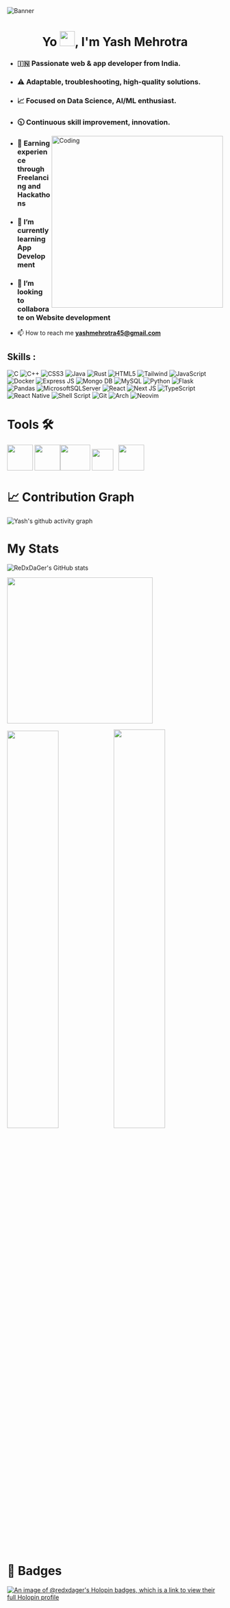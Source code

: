 <img align="centre" alt="Banner" src="https://img.freepik.com/free-vector/programmer-typographic-header-idea-coding-testing-writing-program-using-internet-different-software-website-development-optimization-isolated-vector-illustration_613284-970.jpg?w=1380&t=st=1695566586~exp=1695567186~hmac=c2cbe69598f0fc2832b96e6e3874378558ad74ad41546baa03baafda9d79e843" />

<h1 align="center">Yo <img src="https://raw.githubusercontent.com/MartinHeinz/MartinHeinz/master/wave.gif" width="35px">, I'm Yash Mehrotra</h1>

+ ### 🇮🇳 Passionate web & app developer from India.
  
+ ### ⚠️ Adaptable, troubleshooting, high-quality solutions.
  
+ ### 📈 Focused on Data Science, AI/ML enthusiast.
  
+ ### 🕥 Continuous skill improvement, innovation.

<img align="right" alt="Coding" width="400" src="https://cdn.dribbble.com/users/1162077/screenshots/3848914/programmer.gif" />

- ### 🧠 Earning experience through **Freelancing** and **Hackathons**

- ### 🌱 I’m currently learning **App Development**

- ### 👯 I’m looking to collaborate on **Website development**

- 📫 How to reach me **yashmehrotra45@gmail.com**


</a>
<p align="left">
</p>


<h2 align="left">Skills :</h2>

![C](https://img.shields.io/badge/C-00599C?style=for-the-badge&logo=c&logoColor=white)
![C++](https://img.shields.io/badge/C%2B%2B-00599C?style=for-the-badge&logo=c%2B%2B&logoColor=white)
![CSS3](https://img.shields.io/badge/css3-%231572B6.svg?style=for-the-badge&logo=css3&logoColor=white) 
![Java](https://img.shields.io/badge/java-%23ED8B00.svg?style=for-the-badge&logo=java&logoColor=white) 
![Rust](https://img.shields.io/badge/rust-%23000000.svg?style=for-the-badge&logo=rust&logoColor=white)
![HTML5](https://img.shields.io/badge/html5-%23E34F26.svg?style=for-the-badge&logo=html5&logoColor=white)
![Tailwind](https://img.shields.io/badge/Tailwind_CSS-38B2AC?style=for-the-badge&logo=tailwind-css&logoColor=white)
![JavaScript](https://img.shields.io/badge/javascript-%23323330.svg?style=for-the-badge&logo=javascript&logoColor=%23F7DF1E) 
![Docker](https://img.shields.io/badge/Docker-2CA5E0?style=for-the-badge&logo=docker&logoColor=white)
![Express JS](https://img.shields.io/badge/Express%20js-000000?style=for-the-badge&logo=express&logoColor=white)
![Mongo DB](https://img.shields.io/badge/MongoDB-4EA94B?style=for-the-badge&logo=mongodb&logoColor=white)
![MySQL](https://img.shields.io/badge/mysql-%2300f.svg?style=for-the-badge&logo=mysql&logoColor=white) 
![Python](https://img.shields.io/badge/python-3670A0?style=for-the-badge&logo=python&logoColor=ffdd54)
![Flask](https://img.shields.io/badge/Flask-000000?style=for-the-badge&logo=flask&logoColor=white)
![Pandas](https://img.shields.io/badge/Pandas-2C2D72?style=for-the-badge&logo=pandas&logoColor=white)
![MicrosoftSQLServer](https://img.shields.io/badge/Microsoft%20SQL%20Sever-CC2927?style=for-the-badge&logo=microsoft%20sql%20server&logoColor=white)
![React](https://img.shields.io/badge/react-%2320232a.svg?style=for-the-badge&logo=react&logoColor=%2361DAFB)
![Next JS](https://img.shields.io/badge/Next-black?style=for-the-badge&logo=next.js&logoColor=white)
![TypeScript](https://img.shields.io/badge/typescript-%23007ACC.svg?style=for-the-badge&logo=typescript&logoColor=white)
![React Native](https://img.shields.io/badge/react_native-%2320232a.svg?style=for-the-badge&logo=react&logoColor=%2361DAFB)
![Shell Script](https://img.shields.io/badge/Shell_Script-121011?style=for-the-badge&logo=gnu-bash&logoColor=white)
![Git](https://img.shields.io/badge/GIT-E44C30?style=for-the-badge&logo=git&logoColor=white)
![Arch](https://img.shields.io/badge/Arch%20Linux-1793D1?logo=arch-linux&logoColor=fff&style=for-the-badge)
![Neovim](https://img.shields.io/badge/NeoVim-%2357A143.svg?&style=for-the-badge&logo=neovim&logoColor=white)

# Tools 🛠️ 

<img src="https://imgs.search.brave.com/dhlg2llpJiilp7TBoA4ENKc4IhwzDMdr33Y_iY_8kvA/rs:fit:560:320:1/g:ce/aHR0cHM6Ly91cGxv/YWQud2lraW1lZGlh/Lm9yZy93aWtpcGVk/aWEvY29tbW9ucy90/aHVtYi85LzlhL1Zp/c3VhbF9TdHVkaW9f/Q29kZV8xLjM1X2lj/b24uc3ZnLzUxMnB4/LVZpc3VhbF9TdHVk/aW9fQ29kZV8xLjM1/X2ljb24uc3ZnLnBu/Zw" width = "60" height = "60"/> <img src = "https://imgs.search.brave.com/emnFTmUzq4BKVcmPKxw8ob3QVwpJhGEUtwrOzZIBqnI/rs:fit:860:0:0/g:ce/aHR0cHM6Ly9qdXB5/dGVyLm9yZy9hc3Nl/dHMvdHJ5L2p1cHl0/ZXIucG5n" width = "60" height = "60"  /><img src = "https://imgs.search.brave.com/zV1Rw-IS0ehzeXXXh8LygFhvYaRofMDMmcVTsdrgLb0/rs:fit:860:0:0/g:ce/aHR0cHM6Ly91cGxv/YWQud2lraW1lZGlh/Lm9yZy93aWtpcGVk/aWEvY29tbW9ucy9k/L2QwL0dvb2dsZV9D/b2xhYm9yYXRvcnlf/U1ZHX0xvZ28uc3Zn.svg" width = "70" height = "60" />
<img src ="https://imgs.search.brave.com/RUoK3EF7Fjo4yuClAeJHqCHsFTzZ_KnBrhQBsswKZ50/rs:fit:500:0:0/g:ce/aHR0cHM6Ly9zdGF0/aWMtMDAuaWNvbmR1/Y2suY29tL2Fzc2V0/cy4wMC9rYWdnbGUt/aWNvbi0xMDI0eDEw/MjQtMGoxcDVibzUu/cG5n" width = "50" height = "50" bottom = "10" /> &nbsp;
<img src="https://imgs.search.brave.com/2Nheu-ZFntOg9MQfXbiKgfwN87Bzu_3LHYy_cre_ZQA/rs:fit:860:0:0/g:ce/aHR0cHM6Ly9zdHls/ZXMucmVkZGl0bWVk/aWEuY29tL3Q1XzMw/a2l4L3N0eWxlcy9j/b21tdW5pdHlJY29u/X24yaHZ5bjk2endr/ODEucG5n" width = "60" height = "60" left=''/>


  # 📈 Contribution Graph

  ![Yash's github activity graph](https://github-readme-activity-graph.vercel.app/graph?username=ReDxDaGer&bg_color=0d1117&color=fb8c00&line=ebbe0b&point=ffffff&area=true&hide_border=true)

  # My Stats 
 <div align="left">

![ReDxDaGer's GitHub stats](https://github-readme-stats.vercel.app/api?username=ReDxDaGer&theme=catppuccin_mocha&show_icons=true)

</div>
  <p ><img width = 340 src="https://github-readme-stats.vercel.app/api/top-langs/?username=ReDxDaGer&theme=dark&hide_border=false&include_all_commits=false&count_private=false&layout=compact"/></p>
  <p align = "centre"> 
    <img width = 48.7% src="https://github-profile-summary-cards.vercel.app/api/cards/repos-per-language?username=ReDxDaGer&theme=github_dark&hide_border=false"/>
    <img width = 48.8% src="https://github-profile-summary-cards.vercel.app/api/cards/most-commit-language?username=ReDxDaGer&theme=github_dark&hide_border=false"/>
  </p>
  


# 📛 Badges

[![An image of @redxdager's Holopin badges, which is a link to view their full Holopin profile](https://holopin.me/redxdager)](https://holopin.io/@redxdager)
